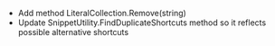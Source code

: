 * Add method LiteralCollection.Remove(string)
* Update SnippetUtility.FindDuplicateShortcuts method so it reflects possible alternative shortcuts